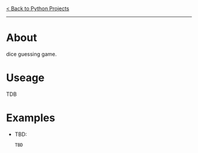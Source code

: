 [< Back to Python Projects](https://github.com/KrisLloyd/Python#python)
***

# About
dice guessing game.

# Useage

TDB

# Examples

* TBD:

  ```
  TBD
  ```
